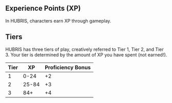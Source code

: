## Experience Points (XP)
In HUBRIS, characters earn XP through gameplay. 

## Tiers
HUBRIS has three tiers of play, creatively referred to Tier 1, Tier 2, and Tier 3. Your tier is determined by the amount of XP you have spent (not earned!).

| Tier | XP    | Proficiency Bonus |
| ---- | ----- | ----------------- |
| 1    | 0-24  | +2                |
| 2    | 25-84 | +3                |
| 3    | 84+   | +4                |



